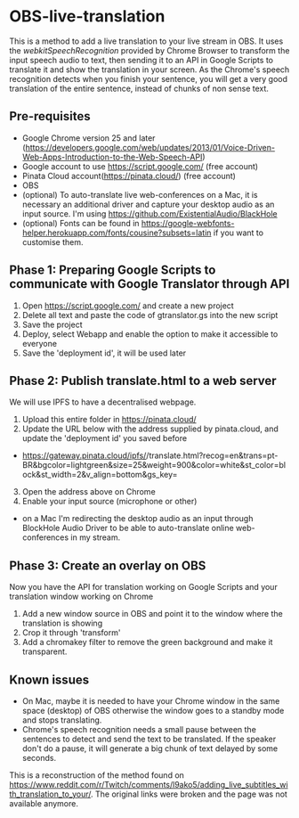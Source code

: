 # OBS-live-translation

This is a method to add a live translation to your live stream in OBS.
It uses the *webkitSpeechRecognition* provided by Chrome Browser to transform the input speech audio to text, then sending it to an API in Google Scripts to translate it and show the translation in your screen.
As the Chrome's speech recognition detects when you finish your sentence, you will get a very good translation of the entire sentence, instead of chunks of non sense text.

## Pre-requisites
- Google Chrome version 25 and later (https://developers.google.com/web/updates/2013/01/Voice-Driven-Web-Apps-Introduction-to-the-Web-Speech-API)
- Google account to use https://script.google.com/ (free account)
- Pinata Cloud account(https://pinata.cloud/) (free account)
- OBS
- (optional) To auto-translate live web-conferences on a Mac, it is necessary an additional driver and capture your desktop audio as an input source. I'm using https://github.com/ExistentialAudio/BlackHole
- (optional) Fonts can be found in https://google-webfonts-helper.herokuapp.com/fonts/cousine?subsets=latin if you want to customise them.

## Phase 1: Preparing Google Scripts to communicate with Google Translator through API

1) Open https://script.google.com/ and create a new project
2) Delete all text and paste the code of gtranslator.gs into the new script
3) Save the project
4) Deploy, select Webapp and enable the option to make it accessible to everyone
5) Save the 'deployment id', it will be used later

## Phase 2: Publish translate.html to a web server

We will use IPFS to have a decentralised webpage.

1) Upload this entire folder in https://pinata.cloud/
2) Update the URL below with the address supplied by pinata.cloud, and update the 'deployment id' you saved before
- https://gateway.pinata.cloud/ipfs/<your IPFS address>/translate.html?recog=en&trans=pt-BR&bgcolor=lightgreen&size=25&weight=900&color=white&st_color=block&st_width=2&v_align=bottom&gs_key=<your deployment id>
3) Open the address above on Chrome 
4) Enable your input source (microphone or other)
- on a Mac I'm redirecting the desktop audio as an input through BlockHole Audio Driver to be able to auto-translate online web-conferences in my stream.

## Phase 3: Create an overlay on OBS

Now you have the API for translation working on Google Scripts and your translation window working on Chrome

1) Add a new window source in OBS and point it to the window where the translation is showing
2) Crop it through 'transform'
3) Add a chromakey filter to remove the green background and make it transparent.

## Known issues

- On Mac, maybe it is needed to have your Chrome window in the same space (desktop) of OBS otherwise the window goes to a standby mode and stops translating.
- Chrome's speech recognition needs a small pause between the sentences to detect and send the text to be translated. If the speaker don't do a pause, it will generate a big chunk of text delayed by some seconds.

This is a reconstruction of the method found on https://www.reddit.com/r/Twitch/comments/l9ako5/adding_live_subtitles_with_translation_to_your/. The original links were broken and the page was not available anymore.
